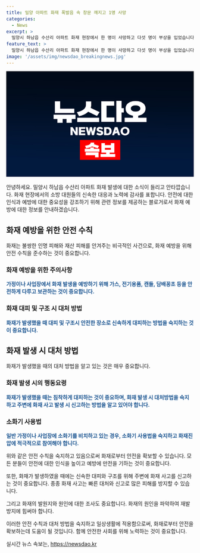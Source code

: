 ```yaml
---
title: 밀양 아파트 화재 폭발음 속 창문 깨지고 1명 사망
categories:
  - News
excerpt: >
  밀양시 하남읍 수산리 아파트 화재 현장에서 한 명이 사망하고 다섯 명이 부상을 입었습니다. 소방이 빠른 대응으로 19분만에 화재를 진압했지만, 외벽 붕괴 우려로 통제선이 설치되었습니다. 사고 원인에 대한 조사가 진행 중이며, 현장은 안전을 확보하고 있는 상황입니다.
feature_text: >
  밀양시 하남읍 수산리 아파트 화재 현장에서 한 명이 사망하고 다섯 명이 부상을 입었습니다. 소방이 빠른 대응으로 19분만에 화재를 진압했지만, 외벽 붕괴 우려로 통제선이 설치되었습니다. 사고 원인에 대한 조사가 진행 중이며, 현장은 안전을 확보하고 있는 상황입니다.
image: '/assets/img/newsdao_breakingnews.jpg'
---
```


<p><img src="/assets/img/newsdao_breakingnews.jpg" alt="pcversion 속보" /></p>

<p>안녕하세요. 밀양시 하남읍 수산리 아파트 화재 발생에 대한 소식이 들리고 안타깝습니다. 화재 현장에서의 소방 대원들의 신속한 대응과 노력에 감사를 표합니다. 안전에 대한 인식과 예방에 대한 중요성을 강조하기 위해 관련 정보를 제공하는 블로거로서 화재 예방에 대한 정보를 안내하겠습니다.</p>

<h2 data-ke-size="size26">화재 예방을 위한 안전 수칙</h2>

<p data-ke-size="size16">화재는 불쌍한 인명 피해와 재산 피해를 안겨주는 비극적인 사건으로, 화재 예방을 위해 안전 수칙을 준수하는 것이 중요합니다.</p>

<h3>화재 예방을 위한 주의사항</h3>

<p data-ke-size="size16"><b><span style="color: #1a5490;">가정이나 사업장에서 화재 발생을 예방하기 위해 가스, 전기용품, 캔들, 담배꽁초 등을 안전하게 다루고 보관하는 것이 중요합니다.</span></b></p>

<h3>화재 대피 및 구조 시 대처 방법</h3>

<p data-ke-size="size16"><b><span style="color: #1a5490;">화재가 발생했을 때 대피 및 구조시 안전한 장소로 신속하게 대피하는 방법을 숙지하는 것이 중요합니다.</span></b></p>

<h2 data-ke-size="size26">화재 발생 시 대처 방법</h2>

<p data-ke-size="size16">화재가 발생했을 때의 대처 방법을 알고 있는 것은 매우 중요합니다.</p>

<h3>화재 발생 시의 행동요령</h3>

<p data-ke-size="size16"><b><span style="color: #1a5490;">화재가 발생했을 때는 침착하게 대피하는 것이 중요하며, 화재 발생 시 대처방법을 숙지하고 주변에 화재 사고 발생 시 신고하는 방법을 알고 있어야 합니다.</span></b></p>

<h3>소화기 사용법</h3>

<p data-ke-size="size16"><b><span style="color: #1a5490;">일반 가정이나 사업장에 소화기를 비치하고 있는 경우, 소화기 사용법을 숙지하고 화재진압에 적극적으로 참여해야 합니다.</span></b></p>

<p>위와 같은 안전 수칙을 숙지하고 있음으로써 화재로부터 안전을 확보할 수 있습니다. 모든 분들이 안전에 대한 인식을 높이고 예방에 만전을 기하는 것이 중요합니다.</p>

<p>또한, 화재가 발생하였을 때에는 신속한 대피와 구조를 위해 주변에 화재 사고를 신고하는 것이 중요합니다. 종종 화재 사고는 빠른 대처와 신고로 많은 피해를 방지할 수 있습니다.</p>

<p>그리고 화재의 발원지와 원인에 대한 조사도 중요합니다. 화재의 원인을 파악하여 재발 방지에 힘써야 합니다. </p>

<p>이러한 안전 수칙과 대처 방법을 숙지하고 일상생활에 적용함으로써, 화재로부터 안전을 확보하는데 도움이 될 것입니다. 함께 안전한 사회를 위해 노력하는 것이 중요합니다.</p>
실시간 뉴스 속보는, <a href="https://newsdao.kr" rel="dofollow">https://newsdao.kr</a>


